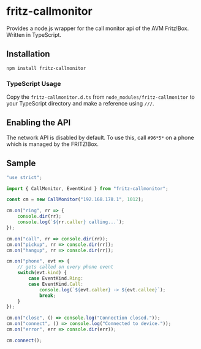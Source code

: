 # fritz-callmonitor
Provides a node.js wrapper for the call monitor api of the AVM Fritz!Box. Written in TypeScript.

## Installation
```
npm install fritz-callmonitor
```

### TypeScript Usage
Copy the `fritz-callmonitor.d.ts` from `node_modules/fritz-callmonitor` to your TypeScript directory and make a reference using `///`.

## Enabling the API
The network API is disabled by default. To use this, call `#96*5*` on a phone which is managed by the FRITZ!Box.

## Sample

```TypeScript
"use strict";

import { CallMonitor, EventKind } from "fritz-callmonitor";

const cm = new CallMonitor("192.168.178.1", 1012);

cm.on("ring", rr => {
	console.dir(rr);
	console.log(`${rr.caller} calling...`);
});

cm.on("call", rr => console.dir(rr));
cm.on("pickup", rr => console.dir(rr));
cm.on("hangup", rr => console.dir(rr));

cm.on("phone", evt => {
    // gets called on every phone event
    switch(evt.kind) {
        case EventKind.Ring:
        case EventKind.Call:
            console.log(`${evt.caller} -> ${evt.callee}`);
            break;
    }
});

cm.on("close", () => console.log("Connection closed."));
cm.on("connect", () => console.log("Connected to device."));
cm.on("error", err => console.dir(err));

cm.connect();
```
